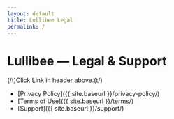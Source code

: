 ```yaml
---
layout: default
title: Lullibee Legal
permalink: /
---
```


# Lullibee — Legal & Support
(/t)Click Link in header above.(t/)
- [Privacy Policy]({{ site.baseurl }}/privacy-policy/)
- [Terms of Use]({{ site.baseurl }}/terms/)
- [Support]({{ site.baseurl }}/support/)
